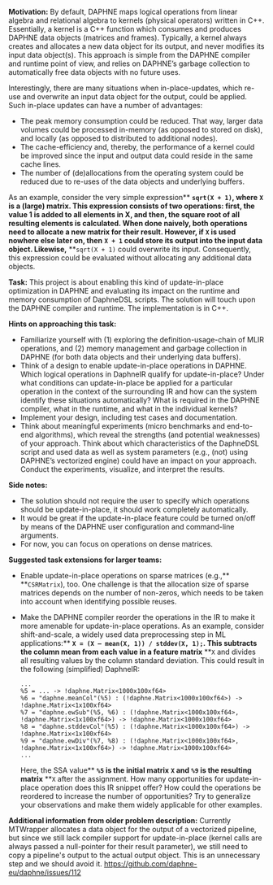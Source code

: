 **Motivation:** By default, DAPHNE maps logical operations from linear algebra and relational algebra to kernels (physical operators) written in C++. Essentially, a kernel is a C++ function which consumes and produces DAPHNE data objects (matrices and frames). Typically, a kernel always creates and allocates a new data object for its output, and never modifies its input data object(s). This approach is simple from the DAPHNE compiler and runtime point of view, and relies on DAPHNE’s garbage collection to automatically free data objects with no future uses.

Interestingly, there are many situations when in-place-updates, which re-use and overwrite an input data object for the output, could be applied. Such in-place updates can have a number of advantages:

* The peak memory consumption could be reduced. That way, larger data volumes could be processed in-memory (as opposed to stored on disk), and locally (as opposed to distributed to additional nodes).
* The cache-efficiency and, thereby, the performance of a kernel could be improved since the input and output data could reside in the same cache lines.
* The number of (de)allocations from the operating system could be reduced due to re-uses of the data objects and underlying buffers.

As an example, consider the very simple expression** **`sqrt(X + 1)`, where** **`X` is a (large) matrix. This expression consists of two operations: first, the value 1 is added to all elements in X, and then, the square root of all resulting elements is calculated. When done naively, both operations need to allocate a new matrix for their result. However, if** **`X` is used nowhere else later on, then** **`X + 1` could store its output into the input data object. Likewise,** **`sqrt(X + 1)` could overwrite its input. Consequently, this expression could be evaluated without allocating any additional data objects.

**Task:** This project is about enabling this kind of update-in-place optimization in DAPHNE and evaluating its impact on the runtime and memory consumption of DaphneDSL scripts. The solution will touch upon the DAPHNE compiler and runtime. The implementation is in C++.

**Hints on approaching this task:**

* Familiarize yourself with (1) exploring the definition-usage-chain of MLIR operations, and (2) memory management and garbage collection in DAPHNE (for both data objects and their underlying data buffers).
* Think of a design to enable update-in-place operations in DAPHNE. Which logical operations in DaphneIR qualify for update-in-place? Under what conditions can update-in-place be applied for a particular operation in the context of the surrounding IR and how can the system identify these situations automatically? What is required in the DAPHNE compiler, what in the runtime, and what in the individual kernels?
* Implement your design, including test cases and documentation.
* Think about meaningful experiments (micro benchmarks and end-to-end algorithms), which reveal the strengths (and potential weaknesses) of your approach. Think about which characteristics of the DaphneDSL script and used data as well as system parameters (e.g., (not) using DAPHNE’s vectorized engine) could have an impact on your approach. Conduct the experiments, visualize, and interpret the results.

**Side notes:**

* The solution should not require the user to specify which operations should be update-in-place, it should work completely automatically.
* It would be great if the update-in-place feature could be turned on/off by means of the DAPHNE user configuration and command-line arguments.
* For now, you can focus on operations on dense matrices.

**Suggested task extensions for larger teams:**

* Enable update-in-place operations on sparse matrices (e.g.,** **`CSRMatrix`), too. One challenge is that the allocation size of sparse matrices depends on the number of non-zeros, which needs to be taken into account when identifying possible reuses.
* Make the DAPHNE compiler reorder the operations in the IR to make it more amenable for update-in-place operations. As an example, consider shift-and-scale, a widely used data preprocessing step in ML applications:** **`X = (X – mean(X, 1)) / stddev(X, 1);`. This subtracts the column mean from each value in a feature matrix** **`X` and divides all resulting values by the column standard deviation. This could result in the following (simplified) DaphneIR:

  ```mlir
  ...
  %5 = ... -> !daphne.Matrix<1000x100xf64>
  %6 = "daphne.meanCol"(%5) : (!daphne.Matrix<1000x100xf64>) -> !daphne.Matrix<1x100xf64>
  %7 = "daphne.ewSub"(%5, %6) : (!daphne.Matrix<1000x100xf64>, !daphne.Matrix<1x100xf64>) -> !daphne.Matrix<1000x100xf64>
  %8 = "daphne.stddevCol"(%5) : (!daphne.Matrix<1000x100xf64>) -> !daphne.Matrix<1x100xf64>
  %9 = "daphne.ewDiv"(%7, %8) : (!daphne.Matrix<1000x100xf64>, !daphne.Matrix<1x100xf64>) -> !daphne.Matrix<1000x100xf64>
  ...
  ```

  Here, the SSA value** **`%5` is the initial matrix** **`X` and** **`%9` is the resulting matrix** **`X` after the assignment. How many opportunities for update-in-place operation does this IR snippet offer? How could the operations be reordered to increase the number of opportunities? Try to generalize your observations and make them widely applicable for other examples.

**Additional information from older problem description:**
Currently MTWrapper allocates a data object for the output of a vectorized pipeline, but since we still lack compiler support for update-in-place (kernel calls are always passed a null-pointer for their result parameter), we still need to copy a pipeline's output to the actual output object. This is an unnecessary step and we should avoid it.
https://github.com/daphne-eu/daphne/issues/112

